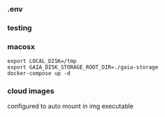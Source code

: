 ### .env 

### testing 

### macosx 
`export LOCAL_DISK=/tmp` <br>
`export GAIA_DISK_STORAGE_ROOT_DIR=./gaia-storage` <br>
`docker-compose up -d`

### cloud images
configured to auto mount in img executable 

